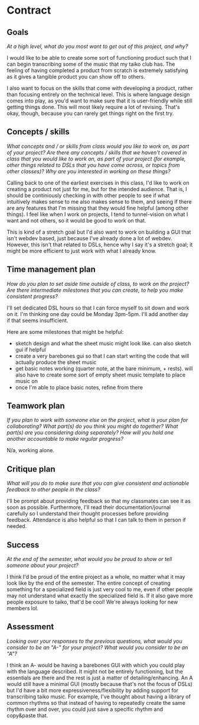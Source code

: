 # Contract

## Goals

_At a high level, what do you most want to get out of this project, and why?_

I would like to be able to create some sort of functioning product such that I
can begin transcribing some of the music that my taiko club has. The feeling of
having completed a product from scratch is extremely satisfying as it gives a
tangible product you can show off to others. 

I also want to focus on the skills that come with developing a product, rather
than focusing entirely on the technical level. This is where language design
comes into play, as you'd want to make sure that it is user-friendly while still
getting things done. This will most likely require a lot of revising. That's
okay, though, because you can rarely get things right on the first try.

## Concepts / skills

_What concepts and / or skills from class would you like to work on, as part of your
project? Are there any concepts / skills that we haven't covered in class that you would
like to work on, as part of your project (for example, other things related to DSLs that
you have come across, or topics from other classes)? Why are you interested in working on
these things?_

Calling back to one of the earliest exercises in this class, I'd like to work on
creating a product not just for me, but for the intended audience. That is, I
should be continiously checking in with other people to see if what intuitively
makes sense to me also makes sense to them, and seeing if there are any features
that I'm missing that they would fine helpful (among other things). I feel like
when I work on projects, I tend to tunnel-vision on what I want and not others,
so it would be good to work on that.

This is kind of a stretch goal but I'd also want to work on building a GUI that
isn't webdev based, just because I've already done a lot of webdev. However,
this isn't that related to DSLs, hence why I say it's a stretch goal; it might
be more efficient to just work with what I already know.

## Time management plan

_How do you plan to set aside time outside of class, to work on the project? Are there
intermediate milestones that you can create, to help you make consistent progress?_

I'll set dedicated DSL hours so that I can force myself to sit down and work on
it. I'm thinking one day could be Monday 3pm-5pm. I'll add another day if that
seems insufficient. 

Here are some milestones that might be helpful:
- sketch design and what the sheet music might look like. can also sketch gui if
  helpful
- create a very barebones gui so that I can start writing the code that will
  actually produce the sheet music
- get basic notes working (quarter note, at the bare minimum, + rests). will
  also have to create some sort of empty sheet music template to place music on
- once I'm able to place basic notes, refine from there

## Teamwork plan

_If you plan to work with someone else on the project, what is your plan for
collaborating? What part(s) do you think you might do together? What part(s) are you
considering doing separately? How will you hold one another accountable to make regular
progress?_

N/a, working alone.

## Critique plan

_What will you do to make sure that you can give consistent and actionable feedback to
other people in the class?_

I'll be prompt about providing feedback so that my classmates can see it as soon
as possible. Furthermore, I'll read their documentation/journal carefully so I
understand their thought processes before providing feedback. Attendance is also
helpful so that I can talk to them in person if needed. 

## Success

_At the end of the semester, what would you be proud to show or tell someone about your
project?_

I think I'd be proud of the entire project as a whole, no matter what it may
look like by the end of the semester. The entire concept of creating something
for a specialized field is just very cool to me, even if other people may not
understand what exactly the specialized field is. If it also gave more people
exposure to taiko, that'd be cool! We're always looking for new members lol. 

## Assessment

_Looking over your responses to the previous questions, what would you consider to be an
"A-" for your project? What would you consider to be an "A"?_

I think an A- would be having a barebones GUI with which you could play with the
language described. It might not be entirely functioning, but the essentials are
there and the rest is just a matter of detailing/enhancing. An A would still
have a minimal GUI (mostly because that's not the focus of DSLs) but I'd have a
bit more expressiveness/flexibility by adding support for transcribing taiko
music. For example, I've thought about having a library of common rhythms so
that instead of having to repeatedly create the same rhythm over and over, you
could just save a specific rhythm and copy&paste that. 
